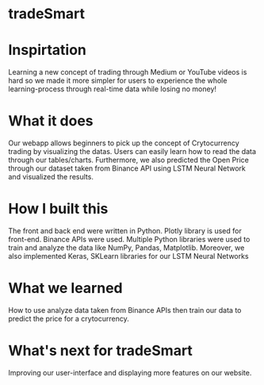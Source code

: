 # tradeSmart

# Inspirtation
Learning a new concept of trading through Medium or YouTube videos is hard so we made it more simpler for users to experience the whole learning-process through real-time data while losing no money!

# What it does
Our webapp allows beginners to pick up the concept of Crytocurrency trading by visualizing the datas. 
Users can easily learn how to read the data through our tables/charts. Furthermore, we also predicted the Open Price through our dataset taken from Binance API using LSTM Neural Network and visualized the results.


# How I built this
The front and back end were written in Python. Plotly library is used for front-end. Binance APIs were used. Multiple Python libraries were used to train and analyze the data like NumPy, Pandas, Matplotlib. Moreover, we also implemented Keras, SKLearn libraries for our LSTM Neural Networks

# What we learned
How to use analyze data taken from Binance APIs then train our data to predict the price for a crytocurrency.

# What's next for tradeSmart
Improving our user-interface and displaying more features on our website. 
